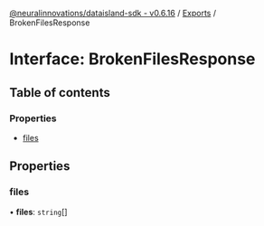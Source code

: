 [@neuralinnovations/dataisland-sdk - v0.6.16](../../README.md) / [Exports](../modules.md) / BrokenFilesResponse

# Interface: BrokenFilesResponse

## Table of contents

### Properties

- [files](BrokenFilesResponse.md#files)

## Properties

### files

• **files**: `string`[]
